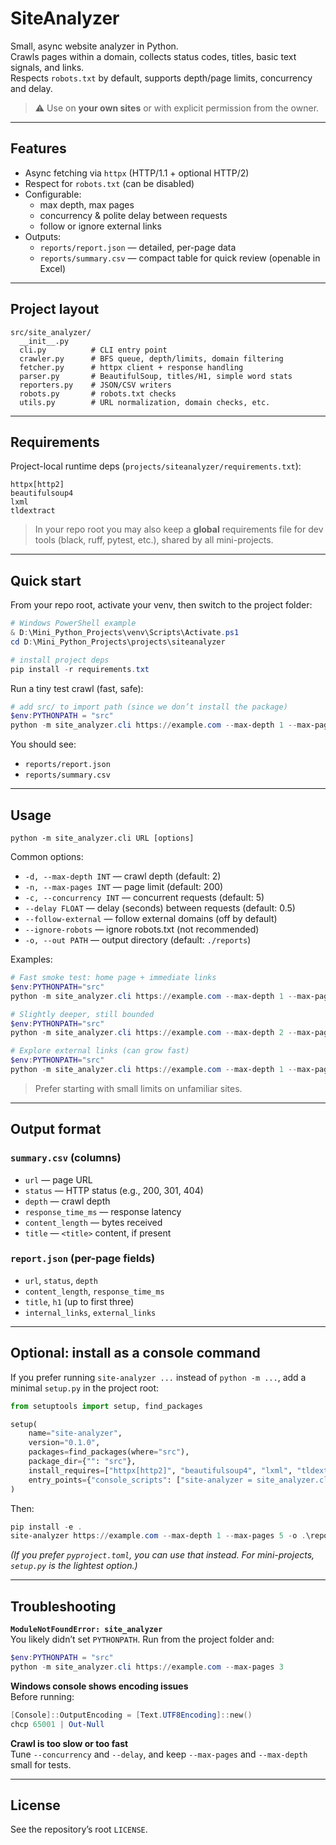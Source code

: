 # SiteAnalyzer

Small, async website analyzer in Python.  
Crawls pages within a domain, collects status codes, titles, basic text signals, and links.  
Respects `robots.txt` by default, supports depth/page limits, concurrency and delay.

> ⚠️ Use on **your own sites** or with explicit permission from the owner.

---

## Features

- Async fetching via `httpx` (HTTP/1.1 + optional HTTP/2)
- Respect for `robots.txt` (can be disabled)
- Configurable:
  - max depth, max pages
  - concurrency & polite delay between requests
  - follow or ignore external links
- Outputs:
  - `reports/report.json` — detailed, per-page data
  - `reports/summary.csv` — compact table for quick review (openable in Excel)

---

## Project layout

```
src/site_analyzer/
  __init__.py
  cli.py          # CLI entry point
  crawler.py      # BFS queue, depth/limits, domain filtering
  fetcher.py      # httpx client + response handling
  parser.py       # BeautifulSoup, titles/H1, simple word stats
  reporters.py    # JSON/CSV writers
  robots.py       # robots.txt checks
  utils.py        # URL normalization, domain checks, etc.
```

---

## Requirements

Project-local runtime deps (`projects/siteanalyzer/requirements.txt`):

```
httpx[http2]
beautifulsoup4
lxml
tldextract
```

> In your repo root you may also keep a **global** requirements file for dev tools (black, ruff, pytest, etc.), shared by all mini-projects.

---

## Quick start

From your repo root, activate your venv, then switch to the project folder:

```powershell
# Windows PowerShell example
& D:\Mini_Python_Projects\venv\Scripts\Activate.ps1
cd D:\Mini_Python_Projects\projects\siteanalyzer

# install project deps
pip install -r requirements.txt
```

Run a tiny test crawl (fast, safe):

```powershell
# add src/ to import path (since we don’t install the package)
$env:PYTHONPATH = "src"
python -m site_analyzer.cli https://example.com --max-depth 1 --max-pages 3 -o .\reports
```

You should see:

- `reports/report.json`  
- `reports/summary.csv`

---

## Usage

```text
python -m site_analyzer.cli URL [options]
```

Common options:

- `-d, --max-depth INT` — crawl depth (default: 2)  
- `-n, --max-pages INT` — page limit (default: 200)  
- `-c, --concurrency INT` — concurrent requests (default: 5)  
- `--delay FLOAT` — delay (seconds) between requests (default: 0.5)  
- `--follow-external` — follow external domains (off by default)  
- `--ignore-robots` — ignore robots.txt (not recommended)  
- `-o, --out PATH` — output directory (default: `./reports`)

Examples:

```powershell
# Fast smoke test: home page + immediate links
$env:PYTHONPATH="src"
python -m site_analyzer.cli https://example.com --max-depth 1 --max-pages 5 -o .\reports

# Slightly deeper, still bounded
$env:PYTHONPATH="src"
python -m site_analyzer.cli https://example.com --max-depth 2 --max-pages 20 --delay 0.5 -o .\reports

# Explore external links (can grow fast)
$env:PYTHONPATH="src"
python -m site_analyzer.cli https://example.com --max-depth 1 --max-pages 30 --follow-external -o .\reports
```

> Prefer starting with small limits on unfamiliar sites.

---

## Output format

### `summary.csv` (columns)

- `url` — page URL  
- `status` — HTTP status (e.g., 200, 301, 404)  
- `depth` — crawl depth  
- `response_time_ms` — response latency  
- `content_length` — bytes received  
- `title` — `<title>` content, if present

### `report.json` (per-page fields)

- `url`, `status`, `depth`  
- `content_length`, `response_time_ms`  
- `title`, `h1` (up to first three)  
- `internal_links`, `external_links`

---

## Optional: install as a console command

If you prefer running `site-analyzer ...` instead of `python -m ...`, add a minimal `setup.py` in the project root:

```python
from setuptools import setup, find_packages

setup(
    name="site-analyzer",
    version="0.1.0",
    packages=find_packages(where="src"),
    package_dir={"": "src"},
    install_requires=["httpx[http2]", "beautifulsoup4", "lxml", "tldextract"],
    entry_points={"console_scripts": ["site-analyzer = site_analyzer.cli:main"]},
)
```

Then:

```powershell
pip install -e .
site-analyzer https://example.com --max-depth 1 --max-pages 5 -o .\reports
```

*(If you prefer `pyproject.toml`, you can use that instead. For mini-projects, `setup.py` is the lightest option.)*

---

## Troubleshooting

**`ModuleNotFoundError: site_analyzer`**  
You likely didn’t set `PYTHONPATH`. Run from the project folder and:

```powershell
$env:PYTHONPATH = "src"
python -m site_analyzer.cli https://example.com --max-pages 3
```

**Windows console shows encoding issues**  
Before running:

```powershell
[Console]::OutputEncoding = [Text.UTF8Encoding]::new()
chcp 65001 | Out-Null
```

**Crawl is too slow or too fast**  
Tune `--concurrency` and `--delay`, and keep `--max-pages` and `--max-depth` small for tests.

---

## License

See the repository’s root `LICENSE`.
